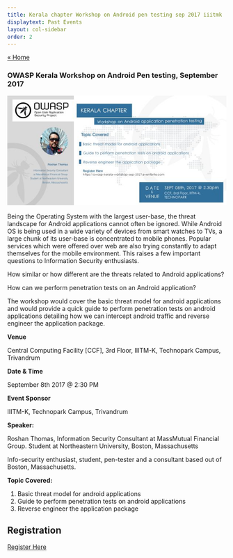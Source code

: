 ```yaml
---
title: Kerala chapter Workshop on Android pen testing sep 2017 iiitmk
displaytext: Past Events
layout: col-sidebar
order: 2
---
```

<a href="../index.html" class="previous">&laquo; Home</a>

### OWASP Kerala Workshop on Android Pen testing, September 2017

<img src="/assets/images/september.jpg" alt="OWASP Kerala Workshop">

Being the Operating System with the largest user-base, the threat landscape for Android applications cannot often be ignored. While Android OS is being used in a wide variety of devices from smart watches to TVs, a large chunk of its user-base is concentrated to mobile phones. Popular services which were offered over web are also trying constantly to adapt themselves for the mobile environment. This raises a few important questions to Information Security enthusiasts.

How similar or how different are the threats related to Android applications?

How can we perform penetration tests on an Android application?

The workshop would cover the basic threat model for android applications and would provide a quick guide to perform penetration tests on android applications detailing how we can intercept android traffic and reverse engineer the application package.

**Venue**

   Central Computing Facility [CCF], 3rd Floor, IIITM-K, Technopark Campus, Trivandrum

**Date & Time**

   September 8th 2017 @ 2:30 PM

**Event Sponsor**

   IIITM-K, Technopark Campus, Trivandrum

**Speaker:**

Roshan Thomas, Information Security Consultant at MassMutual Financial Group. Student at Northeastern University, Boston, Massachusetts

Info-security enthusiast, student, pen-tester and a consultant based out of Boston, Massachusetts.


**Topic Covered:**

   1. Basic threat model for android applications
   2. Guide to perform penetration tests on android applications
   3. Reverse engineer the application package


## Registration    

[Register Here](https://www.eventbrite.com/e/workshop-on-android-application-penetration-testing-tickets-37384870153)    